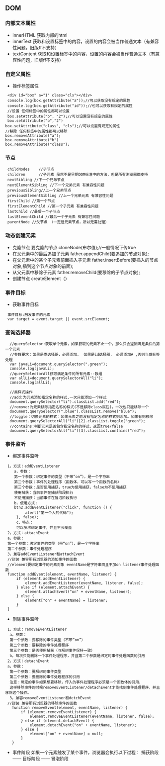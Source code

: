 ## DOM

### 内部文本属性
 - innerHTML  获取内部的html
 - innerText     获取和设置标签中的内容，设置的内容会被当作普通文本（有兼容性问题，旧版ff不支持）
 - textContent  获取和设置标签中的内容，设置的内容会被当作普通文本（有兼容性问题，旧版ff不支持）
### 自定义属性
  - 操作标签属性
  ```
   <div id="box" a="1" class="cls"></div> 
   console.log(box.getAttribute("a"));//可以获取没有规定的属性
   console.log(box.getAttribute("id"));//也可以获取有规定的属性
   //设置 任何标签中的属性都可以设置
   box.setAttribute("b", "2");//可以设置没有规定的属性
   box.setAttribute("b","2")
  box.setAttribute("class", "cls");//可以设置有规定的属性
  //移除 任何标签中的属性都可以移除
  box.removeAttribute("a");
  box.removeAttribute("b")
  box.removeAttribute("class");
  ```
### 节点
 ```
  childNodes 	//子节点 
  children		//子元素 虽然不是早期DOM标准中的方法，但是所有浏览器都支持
  nextSibling //下一个兄弟节点
  nextElementSibling //下一个兄弟元素 有兼容性问题
  previousSibling//上一个兄弟节点
  previousElementSibling //上一个兄弟元素 有兼容性问题
  firstChild //第一个节点
  firstElementChild //第一个子元素 有兼容性问题
  lastChild //最后一个子节点
  lastElementChild //最后一个子元素 有兼容性问题
  parentNode //父节点 （一定是元素节点，所以无需处理）
  ```
###  动态创建元素
- 克隆节点
要克隆的节点.cloneNode(布尔值);//一般情况下传true
- 在父元素中的最后追加子元素
father.appendChild(要追加的节点对象);
- 在父元素中的某个子元素前面插入子元素
father.insertBefore(要插入的节点对象,插到这个节点对象的前面);
- 从父元素中移除子元素
father.removeChild(要移除的子节点对象);
- 创建节点
 createElement（）
### 事件目标
 - 获取事件目标
 ```
  事件目标:触发事件的元素
  var target = event.target || event.srcElement;
  ```
### 查询选择器
```
  //querySelector:获取单个元素，如果获取的元素不止一个，那么只会返回满足条件的第一个元素
  //参数要求：如果是类选择器，必须添加.  如果是id选择器， 必须添加# ,否则当成标签处理
  var javaLi=document.querySelector(".green");
  console.log(javaLi);
  //querySelectorAll获取满足条件的所有元素--数组
  var allLi=document.querySelectorAll("li");
  console.log(allLi);
  
  //类样式操作
  //add:为元素添加指定名称的样式.一次只能添加一个样式
  document.querySelector("li").classList.add("red");
  //remove:为元素移除指定名称的样式(不是移除class属性)，一次也只能移除一个
  document.querySelector(".blue").classList.remove("blue");
  //toggle：切换元素的样式：如果元素之前没有指定名称的样式则添加。如果有则移除
  document.querySelectorAll("li")[2].classList.toggle("green");
  //contains:判断元素是否包含指定名称的样式，返回true/false
  document.querySelectorAll("li")[3].classList.contains("red");
  ```
### 事件监听
  - 绑定事件监听 
   ```
    1，方式：addEventListener
       a，参数：
       第一个参数：绑定事件的类型（不带“on”），是一个字符串
       第二个参数：事件的处理程序（函数体，可以写一个函数的名称）
       第三个参数：是否使用捕获，true为使用捕获，false为不使用捕获
       使用捕获：当前事件在捕获阶段执行
       不使用捕获：当前事件在冒泡阶段执行
       b，使用方式：
       btn2.addEventListener("click", function () {
            alert("第一个人的代码");
        }, false);
        c，特点：
        可以多次绑定事件，并且不会覆盖
    2，方式：attachEvent
    a，参数：
    第一个参数：绑定事件的类型（带“on”），是一个字符串
    第二个参数：事件处理程序
    3，兼容addEventListener和attachEvent
    //封装 兼容所有浏览器的添加事件的函数
    //element要绑定事件的元素对象 eventName是字符串而且不加on listener事件处理函数
    function addEvent(element, eventName, listener) {
        if (element.addEventListener) {
            element.addEventListener(eventName, listener, false);
        } else if (element.attachEvent) {
            element.attachEvent("on" + eventName, listener);
        } else {
            element["on" + eventName] = listener;
        }
    }
   ```
  - 删除事件监听
   ```
    1，方式：removeEventListener
     a，参数：
     第一个参数：要移除的事件类型（不带“on”）
     第二个参数：要移除的事件处理程序
     第三个参数：是否使用捕获（与解绑事件保持一致）
     b，每次只能删除一个事件处理程序，并且第二个参数是绑定时事件处理函数的引用
    2，方式：detachEvent
    a，参数：
     第一个参数：要解绑的事件类型
     第二个参数：要删除的事件处理程序的引用
     注意：绑定的事件如果想要移除，传入的事件处理程序必须是一个函数体的引用，
     这样移除事件的时候removeEventListener/detachEvent才能找到事件处理程序，并且移除这个操作。
     3，兼容removeEventListener和detchEvent
    //封装 兼容所有浏览器的移除事件的函数
      function removeEvent(element, eventName, listener) {
          if (element.removeEventListener) {
              element.removeEventListener(eventName, listener, false);
          } else if (element.detachEvent) {
              element.detachEvent("on" + eventName, listener);
          } else {
              element["on" + eventName] = null;
          }
      }
   ```
   - 事件阶段
     如果一个元素触发了某个事件，浏览器会执行以下过程：
     捕获阶段 —— 目标阶段 —— 冒泡阶段
